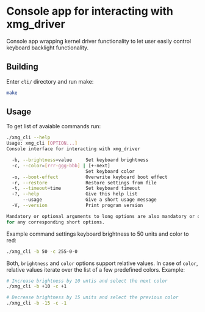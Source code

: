 # Console app for interacting with xmg_driver

Console app wrapping kernel driver functionality to let user easily control keyboard backlight functionality.

## Building
Enter `cli/` directory and run make:

```sh
make
```

## Usage
To get list of avaiable commands run:

```sh
./xmg_cli --help
Usage: xmg_cli [OPTION...]
Console interface for interacting with xmg_driver

  -b, --brightness=value     Set keyboard brightness
  -c, --color=[rrr-ggg-bbb] | [+-next]
                             Set keyboard color
  -o, --boot-effect          Overwrite keyboard boot effect
  -r, --restore              Restore settings from file
  -t, --timeout=time         Set keyboard timeout
  -?, --help                 Give this help list
      --usage                Give a short usage message
  -V, --version              Print program version

Mandatory or optional arguments to long options are also mandatory or optional
for any corresponding short options.
```

Example command settings keyboard brightness to 50 units and color to red:

```sh
./xmg_cli -b 50 -c 255-0-0
```

Both, `brightness` and `color` options support relative values. In case of `color`, relative values iterate over the list of a few predefined colors. Example:

```sh
# Increase brightness by 10 untis and select the next color
./xmg_cli -b +10 -c +1

# Decrease brightness by 15 units and select the previous color
./xmg_cli -b -15 -c -1
```
